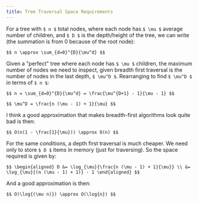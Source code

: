 ```yaml
---
title: Tree Traversal Space Requirements
---
```


For a tree with `$ n $` total nodes, where each node has `$ \mu $`
average number of children, and `$ D $` is the depth/height of the
tree, we can write (the summation is from 0 because of the root node):

`$$
n \approx \sum_{d=0}^{D}{\mu^d}
$$`

Given a "perfect" tree where each node has `$ \mu $` children, the
maximum number of nodes we need to inspect, given breadth first
traversal is the number of nodes in the last depth, `$ \mu^D $`.
Rearranging to find `$ \mu^D $` in terms of `$ n $`:

`$$
n = \sum_{d=0}^{D}{\mu^d} = \frac{\mu^{D+1} - 1}{\mu - 1}
$$`

`$$
\mu^D = \frac{n (\mu - 1) + 1}{\mu}
$$`

I think a good approximation that makes breadth-first algorithms
look quite bad is then:

`$$
O(n(1 - \frac{1}{\mu})) \approx O(n)
$$`

For the same conditions, a depth first traversal is much cheaper.
We need only to store `$ D $` items in memory (just for traversing).
So the space required is given by:

`$$
\begin{aligned}
D &= \log_{\mu}{\frac{n (\mu - 1) + 1}{\mu}} \\
  &= \log_{\mu}{(n (\mu - 1) + 1)} - 1
\end{aligned}
$$`

And a good approximation is then:

`$$
O(\log{(\mu n)}) \approx O(\log{n})
$$`
